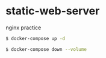 # static-web-server

nginx practice

```bash
$ docker-compose up -d
```

```bash
$ docker-compose down --volume
```

